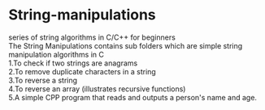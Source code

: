 # String-manipulations
series of string algorithms in C/C++ for beginners  
The String Manipulations contains sub folders which are simple string manipulation algorithms in C   
1.To check if two strings are anagrams  
2.To remove duplicate characters in a string  
3.To reverse a string   
4.To reverse an array (illustrates recursive functions)  
5.A simple CPP program that reads and outputs a person's name and age.  

